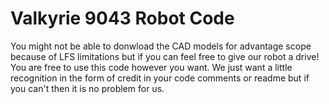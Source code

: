 # Valkyrie 9043 Robot Code

You might not be able to donwload the CAD models for advantage scope because of LFS limitations but if you can feel free to give our robot a drive! You are free to use this code however you want. We just want a little recognition in the form of credit in your code comments or readme but if you can't then it is no problem for us.
